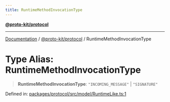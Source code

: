 ```yaml
---
title: RuntimeMethodInvocationType
---
```


[**@proto-kit/protocol**](../README.md)

***

[Documentation](../../../README.md) / [@proto-kit/protocol](../README.md) / RuntimeMethodInvocationType

# Type Alias: RuntimeMethodInvocationType

> **RuntimeMethodInvocationType**: `"INCOMING_MESSAGE"` \| `"SIGNATURE"`

Defined in: [packages/protocol/src/model/RuntimeLike.ts:1](https://github.com/proto-kit/framework/blob/4d6b3b6da51b3edee0fbf25ce72c1f59ec61e891/packages/protocol/src/model/RuntimeLike.ts#L1)
